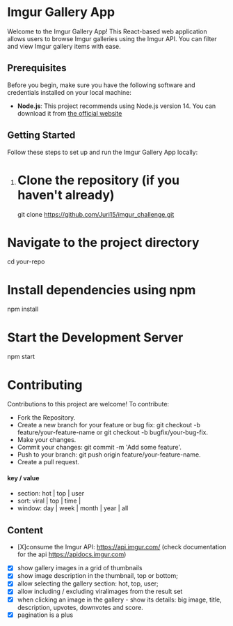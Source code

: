 # Imgur Gallery App

Welcome to the Imgur Gallery App! This React-based web application allows users to browse Imgur galleries using the Imgur API. You can filter and view Imgur gallery items with ease.

## Prerequisites

Before you begin, make sure you have the following software and credentials installed on your local machine:

-   **Node.js**: This project recommends using Node.js version 14. You can download it from [the official website](https://nodejs.org/)

## Getting Started

Follow these steps to set up and run the Imgur Gallery App locally:

1. # Clone the repository (if you haven't already)
    git clone https://github.com/Juri15/imgur_challenge.git

# Navigate to the project directory

cd your-repo

# Install dependencies using npm

npm install

# Start the Development Server

npm start

# Contributing

Contributions to this project are welcome! To contribute:

-   Fork the Repository.
-   Create a new branch for your feature or bug fix: git checkout -b feature/your-feature-name or git checkout -b bugfix/your-bug-fix.
-   Make your changes.
-   Commit your changes: git commit -m 'Add some feature'.
-   Push to your branch: git push origin feature/your-feature-name.
-   Create a pull request.

#### key / value

-   section: hot | top | user
-   sort: viral | top | time |
-   window: day | week | month | year | all

## Content

-   [X]consume the Imgur API: https://api.imgur.com/ (check documentation for the api https://apidocs.imgur.com)
-   [x] show gallery images in a grid of thumbnails
-   [x] show image description in the thumbnail, top or bottom;
-   [x] allow selecting the gallery section: hot, top, user;
-   [x] allow including / excluding viralimages from the result set
-   [x] when clicking an image in the gallery - show its details: big image, title, description, upvotes, downvotes and score.
-   [x] pagination is a plus
